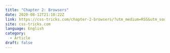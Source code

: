 ```yaml
---
title: "Chapter 2: Browsers"
date: 2020-08-12T21:10:22Z
link: https://css-tricks.com/chapter-2-browsers/?utm_medium=RSS&utm_source=news.12bit.vn
site: css-tricks.com
language: English
category:
  - Article
draft: false
---
```

